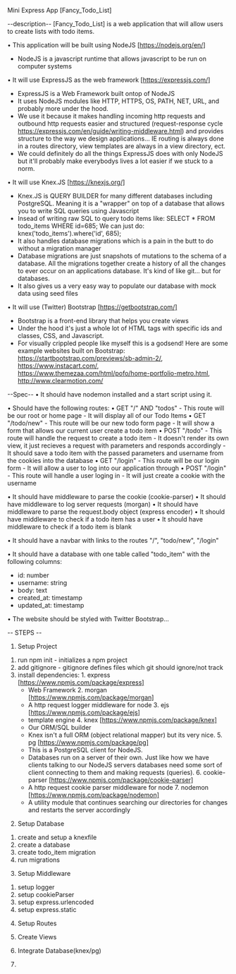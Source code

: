 Mini Express App [Fancy_Todo_List]

--description--
[Fancy_Todo_List] is a web application that will allow users to create lists with todo items.

• This application will be built using NodeJS [https://nodejs.org/en/]
  - NodeJS is a javascript runtime that allows javascript to be run on computer systems

• It will use ExpressJS as the web framework [https://expressjs.com/]
  - ExpressJS is a Web Framework built ontop of NodeJS
  - It uses NodeJS modules like HTTP, HTTPS, OS, PATH, NET, URL, and probably more under the hood.
  - We use it because it makes handling incoming http requests and outbound http requests easier and structured (request-response cycle https://expressjs.com/en/guide/writing-middleware.html)
  and provides structure to the way we design applications... IE routing is always done in a routes directory, view templates are always in a view directory, ect.
  - We could definitely do all the things ExpressJS does with only NodeJS but it'll probably make everybodys lives a lot easier if we stuck to a norm.

• It will use Knex.JS [https://knexjs.org/]
  - Knex.JS is QUERY BUILDER for many different databases including PostgreSQL. Meaning it is a "wrapper" on top of a database that allows you to write SQL queries using Javascript
  - Insead of writing raw SQL to query todo items like: SELECT * FROM todo_items WHERE id=685; We can just do: knex('todo_items').where('id', 685);
  - It also handles database migrations which is a pain in the butt to do without a migration manager
  - Database migrations are just snapshots of mutations to the schema of a database. All the migrations together create a history of all the changes to ever occur on an applications database. It's kind of like git... but for databases.
  - It also gives us a very easy way to populate our database with mock data using seed files

• It will use (Twitter) Bootstrap [https://getbootstrap.com/]
  - Bootstrap is a front-end library that helps you create views
  - Under the hood it's just a whole lot of HTML tags with specific ids and classes, CSS, and Javascript.
  - For visually crippled people like myself this is a godsend! Here are some example websites built on Bootstrap: https://startbootstrap.com/previews/sb-admin-2/, https://www.instacart.com/, https://www.themezaa.com/html/pofo/home-portfolio-metro.html, http://www.clearmotion.com/


--Spec-- 
• It should have nodemon installed and a start script using it.

• Should have the following routes:
  • GET "/" AND "todos"
    - This route will be our root or home page
    - It will display all of our Todo Items
  • GET "/todo/new"
    - This route will be our new todo form page
    - It will show a form that allows our current user create a todo item
  • POST "/todo"
    - This route will handle the request to create a todo item
    - It doesn't render its own view, it just recieves a request with parameters and responds accordingly
    - It should save a todo item with the passed parameters and username from the cookies into the database
  • GET "/login"
    - This route will be our login form
    - It will allow a user to log into our application through
  • POST "/login"
    - This route will handle a user loging in
    - It will just create a cookie with the username

• It should have middleware to parse the cookie (cookie-parser)
• It should have middleware to log server requests (morgan)
• It should have middleware to parse the request.body object (express encoder)
• It should have middleware to check if a todo item has a user
• It should have middleware to check if a todo item is blank

• It should have a navbar with links to the routes "/", "todo/new", "/login"

• It should have a database with one table called "todo_item" with the following columns:
  - id: number
  - username: string
  - body: text
  - created_at: timestamp
  - updated_at: timestamp

• The website should be styled with Twitter Bootstrap...

-- STEPS --
1) Setup Project
  1. run npm init
    - initializes a npm project
  2. add gitignore
    - gitignore defines files which git should ignore/not track
  3. install dependencies:
    1. express [https://www.npmjs.com/package/express]
      - Web Framework
    2. morgan [https://www.npmjs.com/package/morgan]
      - A http request logger middleware for node
    3. ejs [https://www.npmjs.com/package/ejs]
      - template engine
    4. knex [https://www.npmjs.com/package/knex]
      - Our ORM/SQL builder
      - Knex isn't a full ORM (object relational mapper) but its very nice.
    5. pg [https://www.npmjs.com/package/pg]
      - This is a PostgreSQL client for NodeJS.
      - Databases run on a server of their own. Just like how we have clients talking to our NodeJS servers databases need some sort of client connecting to them and making requests (queries).
    6. cookie-parser [https://www.npmjs.com/package/cookie-parser]
      - A http request cookie parser middleware for node
    7. nodemon [https://www.npmjs.com/package/nodemon]
      - A utility module that continues searching our directories for changes and restarts the server accordingly
2) Setup Database
  1. create and setup a knexfile
  2. create a database
  3. create todo_item migration
  4. run migrations
3) Setup Middleware
  1. setup logger
  2. setup cookieParser
  3. setup express.urlencoded
  4. setup express.static
4) Setup Routes

5) Create Views

6) Integrate Database(knex/pg)

7)